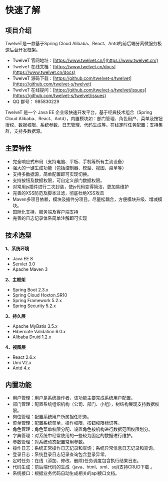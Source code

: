 # 快速了解

## 项目介绍

TwelveT是一款基于Spring Cloud Alibaba、React、Antd的前后端分离微服务极速后台开发框架。

- TwelveT 官网地址：[https://www.twelvet.cn/](https://www.twelvet.cn/)
- TwelveT 在线文档：[https://www.twelvet.cn/docs](https://www.twelvet.cn/docs)
- TwelveT 源码下载：[https://github.com/twelvet-s/twelvet](https://github.com/twelvet-s/twelvet)
- TwelveT 在线提问：[https://github.com/twelvet-s/twelvet/issues](https://github.com/twelvet-s/twelvet/issues)
- QQ 群号： 985830229

TwelveT 是一个 Java EE 企业级快速开发平台，基于经典技术组合（Spring Cloud Alibaba、React、Antd），内置模块如：部门管理、角色用户、菜单及按钮授权、数据权限、系统参数、日志管理、代码生成等。在线定时任务配置；支持集群，支持多数据源。

## 主要特性

- 完全响应式布局（支持电脑、平板、手机等所有主流设备）
- 强大的一键生成功能（包括控制器、模型、视图、菜单等）
- 支持多数据源，简单配置即可实现切换。
- 支持按钮及数据权限，可自定义部门数据权限。
- 对常用js插件进行二次封装，使js代码变得简洁，更加易维护
- 完善的XSS防范及脚本过滤，彻底杜绝XSS攻击
- Maven多项目依赖，模块及插件分项目，尽量松耦合，方便模块升级、增减模块。
- 国际化支持，服务端及客户端支持
- 完善的日志记录体系简单注解即可实现

## 技术选型

**1、系统环境**

- Java EE 8
- Servlet 3.0
- Apache Maven 3

**2、主框架**

- Spring Boot 2.3.x
- Spring Cloud Hoxton.SR10
- Spring Framework 5.2.x
- Spring Security 5.2.x

**3、持久层**

- Apache MyBatis 3.5.x
- Hibernate Validation 6.0.x
- Alibaba Druid 1.2.x

**4、视图层**

- React 2.6.x
- Umi V2.x
- Antd 4.x

## 内置功能

- 用户管理：用户是系统操作者，该功能主要完成系统用户配置。
- 部门管理：配置系统组织机构（公司、部门、小组），树结构展现支持数据权限。
- 岗位管理：配置系统用户所属担任职务。
- 菜单管理：配置系统菜单，操作权限，按钮权限标识等。
- 角色管理：角色菜单权限分配、设置角色按机构进行数据范围权限划分。
- 字典管理：对系统中经常使用的一些较为固定的数据进行维护。
- 参数管理：对系统动态配置常用参数。
- 操作日志：系统正常操作日志记录和查询；系统异常信息日志记录和查询。
- 登录日志：系统登录日志记录查询包含登录异常。
- 定时任务：在线（添加、修改、删除)任务调度包含执行结果日志。
- 代码生成：前后端代码的生成（java、html、xml、sql)支持CRUD下载 。
- 系统接口：根据业务代码自动生成相关的api接口文档。